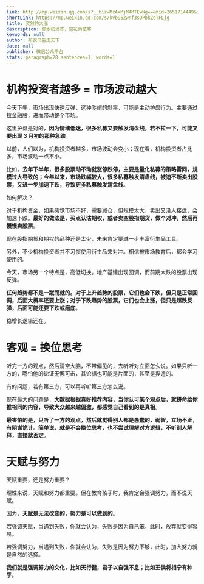 ```yaml
---
link: http://mp.weixin.qq.com/s?__biz=MzAxMjM4MTEwNg==&mid=2651714449&idx=1&sn=1cc896181455cba22887837814157cac&chksm=804bed4cb73c645afe5a715c5e153cbd6a1b741f572327af898cd829baf99bc9596e885a47a7#rd
shortLink: https://mp.weixin.qq.com/s/kvb952wnf3sOPbkZeTFLjg
title: 突然的大涨
description: 御水初消冻，宫花尚怯寒
keywords: null
author: 布衣书生走天下
date: null
publisher: 微信公众平台
stats: paragraph=28 sentences=1, words=1
---
```


# 机构投资者越多 = 市场波动越大

今天下午，市场出现快速反弹，这种陡峭的斜率，可能是主动护盘行为。主要通过拉金融股，进而带动整个市场。

这里护盘是对的，**因为情绪低迷，很多私募又要触发清盘线，若不拉一下，可能又要出现 3 月初的那种急跌**。

以前，人们以为，机构投资者越多，市场波动会变小；现在看，机构投资者占比多，市场波动一点不小。

比如，**去年下半年，很多股票动不动就涨停跌停，主要是量化私募的策略雷同，规模过大导致的；今年以来，市场跌幅较大，很多私募触发清盘线，被迫不断卖出股票，又进一步加速下跌，导致更多私募触发清盘线**。

如何解决？

对于机构资金，如果感觉市场不好，需要减仓，但规模太大，卖出又没人接盘，会加速下跌。**最好的做法是，买点认沽期权，或者卖空股指期货，做个对冲，然后再慢慢卖股票**。

现在股指期货和期权的品种还是太少，未来肯定要进一步丰富衍生品工具。

另外，不少机构投资者并不习惯使用衍生品来对冲。相信被市场教育后，都会学习使用的。

今天，市场另一个特点是，高低切换。地产基建出现回调，而前期大跌的股票出现反弹。

**任何趋势都不是一蹴而就的。对于上升趋势的股票，它们也会下跌，但只是正常回调，后面大概率还要上涨；对于下跌趋势的股票，它们也会上涨，但只是超跌反弹，后面可能还要下跌或磨底**。

稳增长逻辑还在。

# 客观 = 换位思考

听完一方的观点，然后清空大脑，不带偏见的，去听听对立面怎么说。如果只听一方的，哪怕他的论证无懈可击，其论据也可能是片面的，甚至是捏造的。

有的问题，若有第三方，可以再听听第三方怎么说。

现在最大的问题是，**大数据根据喜好推荐内容，当你认可某个观点后，就拼命给你推相同的内容，导致大众越来越偏激，都感觉自己看到的是真相**。

**最害怕的是，只听了一方的观点，然后就觉得别人都是愚蠢的，弱智，立场不正，有阴谋诡计。简单说，就是不会换位思考，也不尝试理解对方逻辑，不听别人解释，直接就否定**。

# 天赋与努力

天赋重要，还是努力重要？

理性来说，天赋和努力都重要。但在教育孩子时，我肯定会强调努力，而不说天赋。

因为，**天赋是无法改变的，努力是可以做到的**。

若强调天赋，当遇到失败，你就会认为，失败是因为自己笨，此时，放弃就变得容易。

若强调努力，当遇到失败，你就会认为，失败是因为努力不够，此时，加大努力就是自然的选择。

**我们就是强调努力的文化，比如天行健，君子以自强不息；比如王侯将相宁有种乎**。
